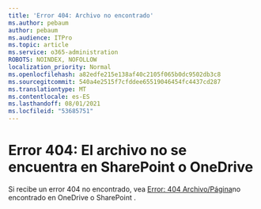 ```yaml
---
title: 'Error 404: Archivo no encontrado'
ms.author: pebaum
author: pebaum
ms.audience: ITPro
ms.topic: article
ms.service: o365-administration
ROBOTS: NOINDEX, NOFOLLOW
localization_priority: Normal
ms.openlocfilehash: a82edfe215e138af40c2105f065b0dc9502db3c8
ms.sourcegitcommit: 540a4e2515f7cfddee65519046454fc4437cd287
ms.translationtype: MT
ms.contentlocale: es-ES
ms.lasthandoff: 08/01/2021
ms.locfileid: "53685751"
---
```

# <a name="error-404-file-not-found-in-sharepoint-or-onedrive"></a>Error 404: El archivo no se encuentra en SharePoint o OneDrive

Si recibe un error 404 no encontrado, vea [Error: 404 Archivo/Página](/sharepoint/troubleshoot/administration/error-404-onedrive-sharepoint)no encontrado en OneDrive o SharePoint .
